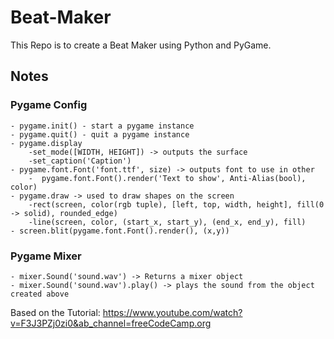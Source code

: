 # Beat-Maker
This Repo is to create a Beat Maker using Python and PyGame.

## Notes

### Pygame Config
    - pygame.init() - start a pygame instance
    - pygame.quit() - quit a pygame instance
    - pygame.display
        -set_mode([WIDTH, HEIGHT]) -> outputs the surface
        -set_caption('Caption')
    - pygame.font.Font('font.ttf', size) -> outputs font to use in other
        -  pygame.font.Font().render('Text to show', Anti-Alias(bool), color)
    - pygame.draw -> used to draw shapes on the screen
        -rect(screen, color(rgb tuple), [left, top, width, height], fill(0 -> solid), rounded_edge)
        -line(screen, color, (start_x, start_y), (end_x, end_y), fill)
    - screen.blit(pygame.font.Font().render(), (x,y))

### Pygame Mixer
    - mixer.Sound('sound.wav') -> Returns a mixer object
    - mixer.Sound('sound.wav').play() -> plays the sound from the object created above 



Based on the Tutorial: https://www.youtube.com/watch?v=F3J3PZj0zi0&ab_channel=freeCodeCamp.org
